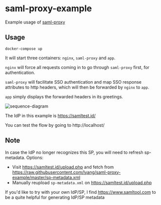 # saml-proxy-example
Example usage of [saml-proxy](https://github.com/lyang/saml-proxy)

## Usage
```
docker-compose up
```

It will start three containers: `nginx`, `saml-proxy` and `app`.

`nginx` will force all requests coming in to go through `saml-proxy` first, for authentication.

`saml-proxy` will facilitate SSO authentication and map SSO response attributes to http headers, which will then be forwarded by `nginx` to `app`.

`app` simply displays the forwarded headers in its greetings.

![sequence-diagram](https://demo.puml.net/raw/https%3A%2F%2Fraw.githubusercontent.com%2Flyang%2Fsaml-proxy-example%2Fmaster%2Fsequence-diagram.puml)

The IdP in this example is https://samltest.id/

You can test the flow by going to http://localhost/

## Note
In case the IdP no longer recognizes this SP, you will need to refresh sp-metadata. Options:

* Visit https://samltest.id/upload.php and fetch from https://raw.githubusercontent.com/lyang/saml-proxy-example/master/sp-metadata.xml
* Manually reupload `sp-metadata.xml` on https://samltest.id/upload.php

If you'd like to try with your own IdP/SP, I find https://www.samltool.com to be a quite helpful for generating IdP/SP metadata
